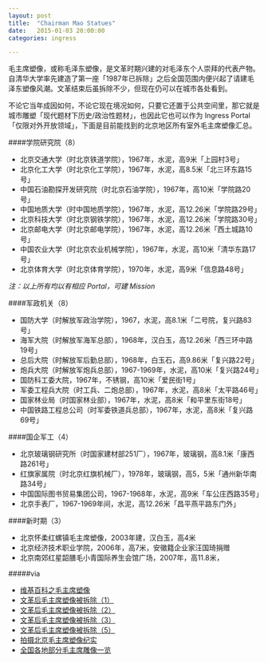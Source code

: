 ```yaml
---
layout: post
title:  "Chairman Mao Statues"
date:   2015-01-03 20:00:00
categories: ingress

---
```


毛主席塑像，或称毛泽东塑像，是文革时期兴建的对毛泽东个人崇拜的代表产物。自清华大学率先建造了第一座「1987年已拆除」之后全国范围内便兴起了请建毛泽东塑像风潮。文革结束后虽拆除不少，但现在仍可以在城市各处看到。

不论它当年成因如何，不论它现在境况如何，只要它还置于公共空间里，那它就是城市雕塑「现代题材下历史/政治性题材」，也因此它也可以作为 Ingress Portal「仅限对外开放领域」，下面是目前能找到的北京地区所有室外毛主席塑像汇总。

####学院研究院（8）

- 北京交通大学（时北京铁道学院），1967年，水泥，高9米「上园村3号」
- 北京化工大学（时北京化工学院），1967年，水泥，高8.5米「北三环东路15号」
- 中国石油勘探开发研究院（时北京石油学院），1967年，高10米「学院路20号」
- 中国地质大学（时中国地质学院），1967年，水泥，高12.26米「学院路29号」
- 北京科技大学（时北京钢铁学院），1967年，水泥，高12.26米「学院路30号」
- 北京邮电大学（时北京邮电学院），1967年，水泥，高12.26米「西土城路10号」
- 中国农业大学（时北京农业机械学院），1967年，水泥，高10米「清华东路17号」
- 北京体育大学（时北京体育学院），1970年，水泥，高9米「信息路48号」

*注：以上所有均以有相应 Portal，可建 Mission*

####军政机关（8）

- 国防大学（时解放军政治学院），1967，水泥，高8.1米「二号院，复兴路83号」
- 海军大院（时解放军海军总部），1968年，汉白玉，高12.26米「西三环中路19号」
- 总后大院（时解放军后勤总部），1968年，白玉石，高9.86米「复兴路22号」
- 炮兵大院（时解放军炮兵总部），1967-1969年，水泥，高10米「复兴路24号」
- 国防科工委大院，1967年，不锈钢，高10米「爱民街1号」
- 军委工程兵大院（时工兵、二炮总部），1967年，水泥，高8米「太平路46号」
- 国家林业局（时国家林业部），1967年，水泥，高8米「和平里东街18号」
- 中国铁路工程总公司（时军委铁道兵总部），1967年，水泥，高8米「复兴路69号」

####国企军工（4）

- 北京玻璃钢研究所（时国家建材部251厂），1967年，玻璃钢，高8.1米「康西路261号」
- 红旗家属院（时北京红旗机械厂），1978年，玻璃钢，高5，5米「通州新华南路34号」
- 中国国际图书贸易集团公司，1967-1968年，水泥，高9米「车公庄西路35号」
- 北京手表厂，1967-1969年间，水泥，高12.26米「昌平燕平路东门外」

####新时期（3）

- 北京怀柔红螺镇毛主席塑像，2003年建，汉白玉，高4米
- 北京经济技术职业学院，2006年，高7米，安徽籍企业家汪国琦捐赠
- 北京南郊红星韶膳毛小青国际养生会馆广场，2007年，高11.8米，

#####via

- <a href="http://www.wikiwand.com/zh/%E6%AF%9B%E4%B8%BB%E5%B8%AD%E5%A1%91%E5%83%8F" target="_blank">维基百科之毛主席塑像</a>
- <a href="http://dxtna.blog.sohu.com/152248602.html" target="_blank">文革后毛主席塑像被拆除（1）</a>
- <a href="http://dxtna.blog.sohu.com/153551497.html" target="_blank">文革后毛主席塑像被拆除（2）</a>
- <a href="http://dxtna.blog.sohu.com/154294447.html" target="_blank">文革后毛主席塑像被拆除（3）</a>
- <a href="http://dxtna.blog.sohu.com/155636975.html" target="_blank">文革后毛主席塑像被拆除（5）</a>
- <a href="http://blog.sina.com.cn/s/blog_5f6fc8eb0102e665.html" target="_blank">拍摄北京毛主席塑像纪实</a>
- <a href="http://blog.163.com/yzz318@126/blog/static/1318473902013914101631955/" target="_blank">全国各地部分毛主席雕像一览</a>
